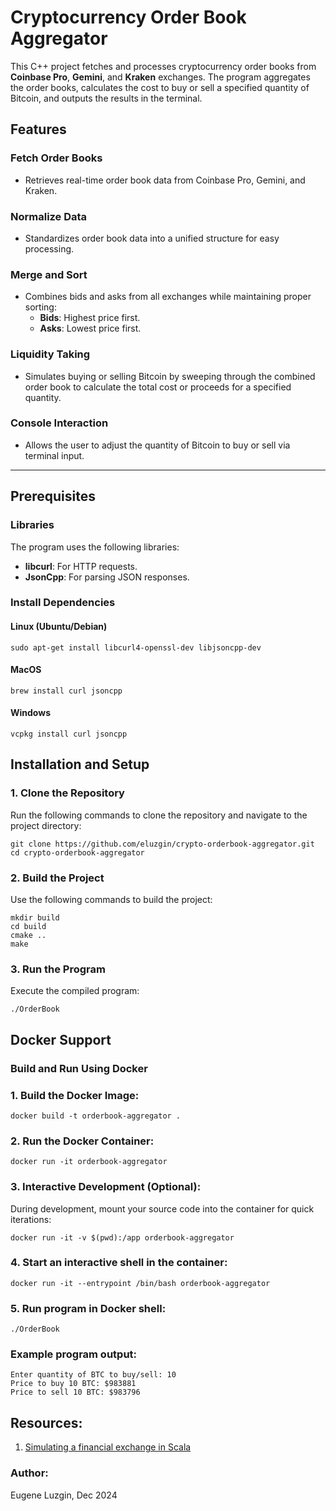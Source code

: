 # Cryptocurrency Order Book Aggregator

This C++ project fetches and processes cryptocurrency order books from **Coinbase Pro**, **Gemini**, and **Kraken** exchanges. The program aggregates the order books, calculates the cost to buy or sell a specified quantity of Bitcoin, and outputs the results in the terminal.

## Features

### Fetch Order Books
- Retrieves real-time order book data from Coinbase Pro, Gemini, and Kraken.

### Normalize Data
- Standardizes order book data into a unified structure for easy processing.

### Merge and Sort
- Combines bids and asks from all exchanges while maintaining proper sorting:
    - **Bids**: Highest price first.
    - **Asks**: Lowest price first.

### Liquidity Taking
- Simulates buying or selling Bitcoin by sweeping through the combined order book to calculate the total cost or proceeds for a specified quantity.

### Console Interaction
- Allows the user to adjust the quantity of Bitcoin to buy or sell via terminal input.

---

## Prerequisites

### Libraries
The program uses the following libraries:
- **libcurl**: For HTTP requests.
- **JsonCpp**: For parsing JSON responses.

### Install Dependencies

#### Linux (Ubuntu/Debian)
```
sudo apt-get install libcurl4-openssl-dev libjsoncpp-dev
```
#### MacOS
```
brew install curl jsoncpp
```
#### Windows
```
vcpkg install curl jsoncpp
```

## Installation and Setup
### 1. Clone the Repository
Run the following commands to clone the repository and navigate to the project directory:
```
git clone https://github.com/eluzgin/crypto-orderbook-aggregator.git
cd crypto-orderbook-aggregator
```

### 2. Build the Project
Use the following commands to build the project:
```
mkdir build
cd build
cmake ..
make
```

### 3. Run the Program
Execute the compiled program:
```
./OrderBook
```

## Docker Support
### Build and Run Using Docker
### 1. Build the Docker Image:
```
docker build -t orderbook-aggregator .
```
### 2. Run the Docker Container:
```
docker run -it orderbook-aggregator
```
### 3. Interactive Development (Optional): 
During development, mount your source code into the container for quick iterations:
```
docker run -it -v $(pwd):/app orderbook-aggregator
```
### 4. Start an interactive shell in the container:
```
docker run -it --entrypoint /bin/bash orderbook-aggregator
```
### 5. Run program in Docker shell:
```
./OrderBook
```

### Example program output:
```
Enter quantity of BTC to buy/sell: 10
Price to buy 10 BTC: $983881
Price to sell 10 BTC: $983796
```


## Resources:
1. [Simulating a financial exchange in Scala](https://falconair.github.io/2015/01/05/financial-exchange.html)

### Author:
Eugene Luzgin, Dec 2024